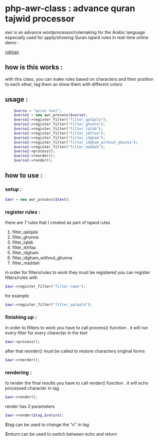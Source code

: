 # php-awr-class : advance quran tajwid processor
awr is an advance wordprocessor/rulemaking for the Arabic language especially used for apply/showing Quran tajwid rules in real-time
online demo :


[rokhan](http://rokhan.ir)

## how is this works :

with this class, you can make rules based on characters and their position to each other, tag them an show them with different colors
## usage :
```php
    $verse = "quran text";
    $verse2 = new awr_process($verse);
    $verse2->register_filter("filter_qalqala");
    $verse2->register_filter("filter_ghunna");
    $verse2->register_filter("filter_lqlab");
    $verse2->register_filter("filter_ikhfaa");
    $verse2->register_filter("filter_idgham");
    $verse2->register_filter("filter_idgham_without_ghunna");
    $verse2->register_filter("filter_maddah");
    $verse2->process();
    $verse2->reorder();
    $verse2->render();
```
## how to use :
### setup :
```php
$awr = new awr_process($text);
```
### register rules :
there are 7 rules that I created as part of tajwid rules

1. filter_qalqala
2. filter_ghunna
3. filter_lqlab
4. filter_ikhfaa
5. filter_idgham
6. filter_idgham_without_ghunna
7. filter_maddah

in order for filters/rules to work they must be registered
you can register filters/rules with 
```php
$awr->register_filter("filter name");
```
for example
```php
$awr->register_filter("filter_qalqala");
```
### finishing up : 
in order to fillters to work you have to call process() function . it will run every filter for every charecter in the text
```php
$awr->process();
```
after that reorder() must be called to restore characters original forms
```php
$awr->reorder();
```
### rendering : 

to render the final results you have to call render() function . it will echo processed character in <n> tag
  
```php
$awr->render();
```
render has 2 parameters

```php
$awr->render($tag,$return);
```

$tag can be used to change the "n" in <n> tag

$return can be used to switch between echo and return
